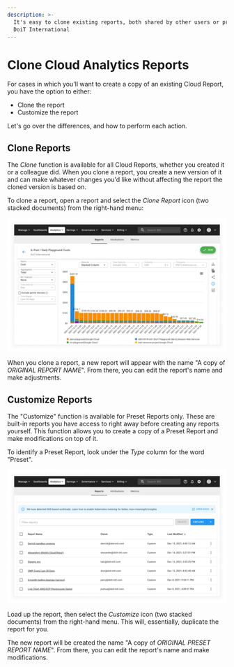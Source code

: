 ```yaml
---
description: >-
  It's easy to clone existing reports, both shared by other users or provided by
  DoiT International
---
```


# Clone Cloud Analytics Reports

For cases in which you'll want to create a copy of an existing Cloud Report, you have the option to either:

* Clone the report
* Customize the report

Let's go over the differences, and how to perform each action.

## Clone Reports

The _Clone_ function is available for all Cloud Reports, whether you created it or a colleague did. When you clone a report, you create a new version of it and can make whatever changes you'd like without affecting the report the cloned version is based on.

To clone a report, open a report and select the _Clone Report_ icon (two stacked documents) from the right-hand menu:

![A screenshot of an example report](../.gitbook/assets/example-report.png)

When you clone a report, a new report will appear with the name "A copy of
_ORIGINAL REPORT NAME_". From there, you can edit the report's name and
make adjustments.

## Customize Reports

The "Customize" function is available for Preset Reports only. These are built-in reports you have access to right away before creating any reports yourself. This function allows you to create a copy of a Preset Report and make modifications on top of it.

To identify a Preset Report, look under the _Type_ column for the word "Preset".

![A screenshot of the _Cloud Reports_ screen](../.gitbook/assets/analytics-reports.png)

Load up the report, then select the _Customize_ icon (two stacked documents) from the right-hand menu. This will, essentially, duplicate the report for you.

The new report will be created the name "A copy of _ORIGINAL PRESET REPORT NAME_". From there, you can edit the report's name and make modifications.
